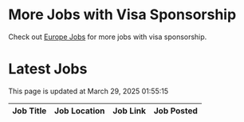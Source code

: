 # More Jobs with Visa Sponsorship

Check out [Europe Jobs](https://github.com/sureshparimi/europejobs#latest-jobs) for more jobs with visa sponsorship.

# Latest Jobs

This page is updated at March 29, 2025 01:55:15

| Job Title | Job Location | Job Link | Job Posted |
| --- | --- | --- | --- |
